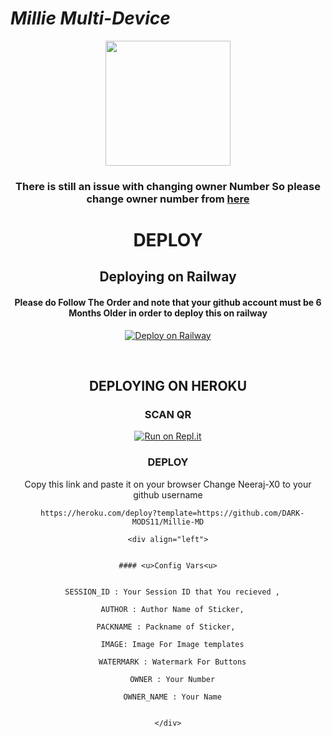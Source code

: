 
# *Millie Multi-Device*

<div align="center"> 
  <img border-radius: 15px src="https://i.imgur.com/DvIT8hC.jpeg" width="200" height="200"/>


<div align="center">

### There is still an issue with changing owner Number So please change owner number from [here](https://github.com/DARK-MODS11/Millie-MD?organization=DARK-MODS11&organization=DARK-MODS11.js#L22)
  
# DEPLOY

## Deploying on Railway 

#### Please do Follow The Order and note that your github account must be 6 Months Older in order to deploy this on railway
  
   
   [![Deploy on Railway](https://railway.app/button.svg)](https://heroku.com/deploy?template=https://github.com/DARK-MODS11/Millie-MD/)

<br>
  
## DEPLOYING ON HEROKU
  
### SCAN QR

[![Run on Repl.it](https://repl.it/badge/github/quiec/whatsAlfa)](https://bit.ly/Millie-QR)

### DEPLOY

  Copy this link and paste it on your browser Change Neeraj-X0 to your github username <br>
```
  https://heroku.com/deploy?template=https://github.com/DARK-MODS11/Millie-MD
      
<div align="left">
   

#### <u>Config Vars<u>
      
```
      
      SESSION_ID : Your Session ID that You recieved ,
      
      AUTHOR : Author Name of Sticker,
      
      PACKNAME : Packname of Sticker,   
      
      IMAGE: Image For Image templates
      
      WATERMARK : Watermark For Buttons
      
      OWNER : Your Number
      
      OWNER_NAME : Your Name
      
```

</div>

  

